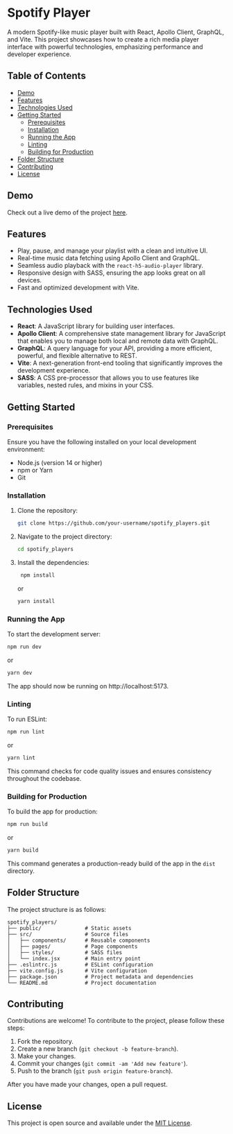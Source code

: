 # Spotify Player

A modern Spotify-like music player built with React, Apollo Client, GraphQL, and Vite. This project showcases how to create a rich media player interface with powerful technologies, emphasizing performance and developer experience.

## Table of Contents

- [Demo](#demo)
- [Features](#features)
- [Technologies Used](#technologies-used)
- [Getting Started](#getting-started)
  - [Prerequisites](#prerequisites)
  - [Installation](#installation)
  - [Running the App](#running-the-app)
  - [Linting](#linting)
  - [Building for Production](#building-for-production)
- [Folder Structure](#folder-structure)
- [Contributing](#contributing)
- [License](#license)

## Demo

Check out a live demo of the project [here](#).

## Features

- Play, pause, and manage your playlist with a clean and intuitive UI.
- Real-time music data fetching using Apollo Client and GraphQL.
- Seamless audio playback with the `react-h5-audio-player` library.
- Responsive design with SASS, ensuring the app looks great on all devices.
- Fast and optimized development with Vite.

## Technologies Used

- **React**: A JavaScript library for building user interfaces.
- **Apollo Client**: A comprehensive state management library for JavaScript that enables you to manage both local and remote data with GraphQL.
- **GraphQL**: A query language for your API, providing a more efficient, powerful, and flexible alternative to REST.
- **Vite**: A next-generation front-end tooling that significantly improves the development experience.
- **SASS**: A CSS pre-processor that allows you to use features like variables, nested rules, and mixins in your CSS.

## Getting Started

### Prerequisites

Ensure you have the following installed on your local development environment:

- Node.js (version 14 or higher)
- npm or Yarn
- Git

### Installation

1. Clone the repository:

   ```bash
   git clone https://github.com/your-username/spotify_players.git
   ```

2. Navigate to the project directory:

   ```bash
   cd spotify_players
   ```

3. Install the dependencies:

   ```bash
    npm install
   ```

   or

   ```bash
   yarn install
   ```

### Running the App

To start the development server:

```bash
npm run dev
```

or

```bash
yarn dev
```

The app should now be running on http://localhost:5173.

### Linting

To run ESLint:

```bash
npm run lint
```

or

```bash
yarn lint
```

This command checks for code quality issues and ensures consistency throughout the codebase.

### Building for Production

To build the app for production:

```bash
npm run build
```

or

```bash
yarn build
```

This command generates a production-ready build of the app in the `dist` directory.

## Folder Structure

The project structure is as follows:

```
spotify_players/
├── public/              # Static assets
├── src/                 # Source files
│   ├── components/      # Reusable components
│   ├── pages/           # Page components
│   ├── styles/          # SASS files
│   └── index.jsx        # Main entry point
├── .eslintrc.js         # ESLint configuration
├── vite.config.js       # Vite configuration
├── package.json         # Project metadata and dependencies
└── README.md            # Project documentation

```

## Contributing

Contributions are welcome! To contribute to the project, please follow these steps:

1. Fork the repository.
2. Create a new branch (`git checkout -b feature-branch`).
3. Make your changes.
4. Commit your changes (`git commit -am 'Add new feature'`).
5. Push to the branch (`git push origin feature-branch`).

After you have made your changes, open a pull request.

## License

This project is open source and available under the [MIT License](LICENSE).
